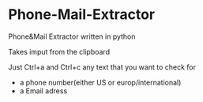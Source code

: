 # Phone-Mail-Extractor
Phone&amp;Mail Extractor written in python

Takes  imput from the clipboard

Just Ctrl+a and Ctrl+c any text that you want to check for
- a phone number(either US or europ/international)
- a Email adress
